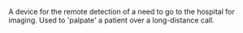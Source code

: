 A device for the remote detection of a need to go to the hospital for imaging. Used to 'palpate' a patient over a long-distance call.  
